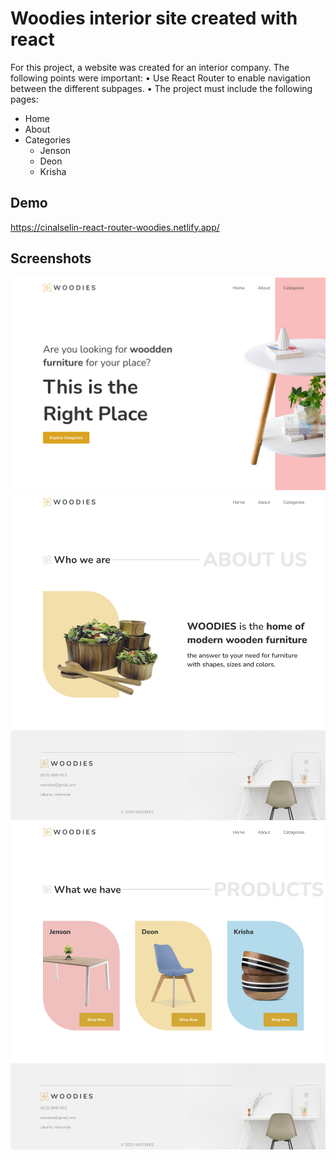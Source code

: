 # Woodies interior site created with react

For this project, a website was created for an interior company. The following points were important:
• Use React Router to enable navigation between the different subpages.
• The project must include the following pages:

- Home
- About
- Categories
  - Jenson
  - Deon
  - Krisha

## Demo

https://cinalselin-react-router-woodies.netlify.app/

## Screenshots

![App Screenshot](./src/Images/screenshot.png)
![App Screenshot](./src/Images/screenshot2.png)
![App Screenshot](./src/Images/screenshot3.png)
